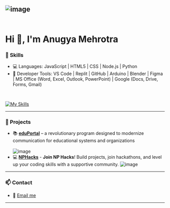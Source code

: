 ![image](https://github.com/user-attachments/assets/e692b6dd-2157-48ff-b884-b3fe7f1ea61e)
<br><br>
--- 
# Hi 👋, I'm Anugya Mehrotra

### 🔧 Skills
- 💻 Languages: JavaScript |  HTML5 | CSS | Node.js | Python 
- 🔨 Developer Tools: VS Code | Replit | GitHub  | Arduino | Blender | Figma | MS Office (Word, Excel, Outlook, PowerPoint) | Google (Docs, Drive, Forms, Gmail)
<br>

[![My Skills](https://skillicons.dev/icons?i=js,html,css,nodejs,python,vscode,replit,github,arduino,blender,figma,windows,gmail)](https://skillicons.dev)



<hr>

### 🚀 Projects
- 📚 **[eduPortal](https://github.com/anugyamehrotra/eduPortal)** – a revolutionary program designed to modernize communication for educational systems and organizations <br><br>
 ![image](https://github.com/user-attachments/assets/7ff1b15f-adb2-4719-9f58-70f54400bb33)
- 💻 **[NPHacks](https://nphacks.vercel.app/)** - **Join NP Hacks**! Build projects, join hackathons, and level up your coding skills with a supportive community.
![image](<img width="441" height="248" alt="np_hacks_app" src="https://github.com/user-attachments/assets/e0588efb-da57-4bb9-a188-f45144dc8291" />) 




<hr>

### 📫 Contact
- 📧 [Email me](amehrotra.395@gmail.com)
<hr>

